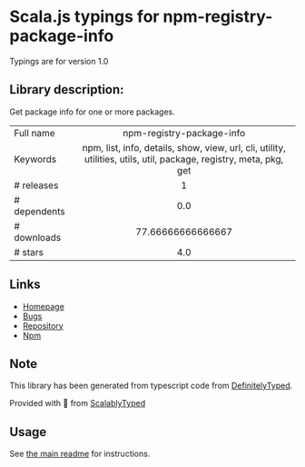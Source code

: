 
# Scala.js typings for npm-registry-package-info

Typings are for version 1.0

## Library description:
Get package info for one or more packages.

|                    |                 |
| ------------------ | :-------------: |
| Full name          | npm-registry-package-info |
| Keywords           | npm, list, info, details, show, view, url, cli, utility, utilities, utils, util, package, registry, meta, pkg, get |
| # releases         | 1 |
| # dependents       | 0.0 |
| # downloads        | 77.66666666666667 |
| # stars            | 4.0 |

## Links
- [Homepage](https://github.com/kgryte/npm-registry-package-info#readme)
- [Bugs](https://github.com/kgryte/npm-registry-package-info/issues)
- [Repository](https://github.com/kgryte/npm-registry-package-info)
- [Npm](https://www.npmjs.com/package/npm-registry-package-info)
    


## Note
This library has been generated from typescript code from [DefinitelyTyped](https://definitelytyped.org).

Provided with :purple_heart: from [ScalablyTyped](https://github.com/oyvindberg/ScalablyTyped)

## Usage
See [the main readme](../../readme.md) for instructions.


